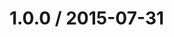 <!--mdast setext-->

<!--lint disable no-multiple-toplevel-headings-->

1.0.0 / 2015-07-31
==================
